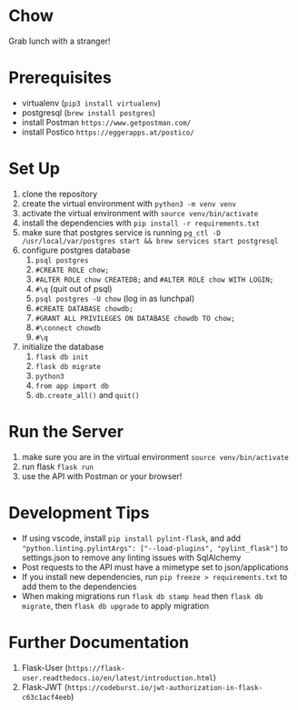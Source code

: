 # Chow
Grab lunch with a stranger!

# Prerequisites
- virtualenv (`pip3 install virtualenv`)
- postgresql (`brew install postgres`)
- install Postman `https://www.getpostman.com/`
- install Postico `https://eggerapps.at/postico/`

# Set Up
1. clone the repository
2. create the virtual environment with `python3 -m venv venv`
3. activate the virtual environment with `source venv/bin/activate`
4. install the dependencies with `pip install -r requirements.txt`
5. make sure that postgres service is running `pg_ctl -D /usr/local/var/postgres start && brew services start postgresql`
6. configure postgres database
    1. `psql postgres`
    2. `#CREATE ROLE chow;`
    3. `#ALTER ROLE chow CREATEDB;` and `#ALTER ROLE chow WITH LOGIN;`
    4. `#\q` (quit out of psql)
    5. `psql postgres -U chow` (log in as lunchpal)
    6. `#CREATE DATABASE chowdb;`
    7. `#GRANT ALL PRIVILEGES ON DATABASE chowdb TO chow;`
    8. `#\connect chowdb`
    9. `#\q`
7. initialize the database
    1. `flask db init`
    2. `flask db migrate`
    3. `python3`
    4. `from app import db`
    5. `db.create_all()` and `quit()`


# Run the Server
1. make sure you are in the virtual environment `source venv/bin/activate`
2. run flask `flask run`
3. use the API with Postman or your browser!

# Development Tips
- If using vscode, install `pip install pylint-flask`, and add `"python.linting.pylintArgs": ["--load-plugins", "pylint_flask"]` to settings.json to remove any linting issues with SqlAlchemy
- Post requests to the API must have a mimetype set to json/applications
- If you install new dependencies, run `pip freeze > requirements.txt` to add them to the dependencies
- When making migrations run `flask db stamp head` then `flask db migrate`, then `flask db upgrade` to apply migration

# Further Documentation
1. Flask-User (`https://flask-user.readthedocs.io/en/latest/introduction.html`)
2. Flask-JWT (`https://codeburst.io/jwt-authorization-in-flask-c63c1acf4eeb`)
